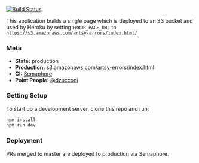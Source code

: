 [![Build Status](https://semaphoreci.com/api/v1/projects/eaf206e7-e54e-4040-99b3-0d5c6d8471c2/613561/badge.svg)](https://semaphoreci.com/artsy-it/transient-error-page)

This application builds a single page which is deployed to an S3 bucket and used by Heroku by setting `ERROR_PAGE_URL` to [`https://s3.amazonaws.com/artsy-errors/index.html/`](https://s3.amazonaws.com/artsy-errors/index.html/)

### Meta

* __State:__ production
* __Production:__ [s3.amazonaws.com/artsy-errors/index.html](https://s3.amazonaws.com/artsy-errors/index.html/)
* __CI:__ [Semaphore](https://semaphoreci.com/artsy-it/transient-error-page/)
* __Point People:__ [@dzucconi](https://github.com/dzucconi)

### Getting Setup

To start up a development server, clone this repo and run:

``` sh
npm install
npm run dev
```

### Deployment

PRs merged to master are deployed to production via Semaphore.
